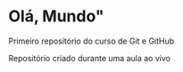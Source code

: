 # Olá, Mundo"
 Primeiro repositório do curso de Git e GitHub

 Repositório criado durante uma aula ao vivo
